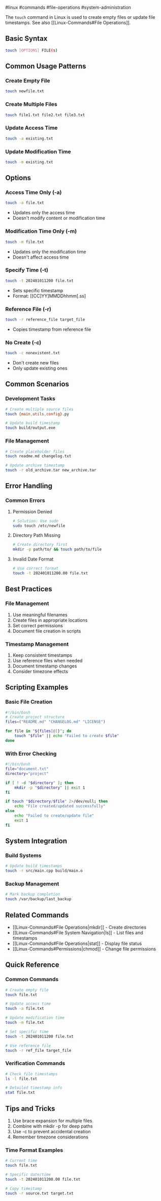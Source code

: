 #linux #commands #file-operations #system-administration

The `touch` command in Linux is used to create empty files or update file timestamps. See also [[Linux-Commands#File Operations]].

## Basic Syntax
```bash
touch [OPTIONS] FILE(s)
```

## Common Usage Patterns

### Create Empty File
```bash
touch newfile.txt
```

### Create Multiple Files
```bash
touch file1.txt file2.txt file3.txt
```

### Update Access Time
```bash
touch -a existing.txt
```

### Update Modification Time
```bash
touch -m existing.txt
```

## Options

### Access Time Only (-a)
```bash
touch -a file.txt
```
- Updates only the access time
- Doesn't modify content or modification time

### Modification Time Only (-m)
```bash
touch -m file.txt
```
- Updates only the modification time
- Doesn't affect access time

### Specify Time (-t)
```bash
touch -t 202401011200 file.txt
```
- Sets specific timestamp
- Format: [[CC]YY]MMDDhhmm[.ss]

### Reference File (-r)
```bash
touch -r reference_file target_file
```
- Copies timestamp from reference file

### No Create (-c)
```bash
touch -c nonexistent.txt
```
- Don't create new files
- Only update existing ones

## Common Scenarios

### Development Tasks
```bash
# Create multiple source files
touch {main,utils,config}.py

# Update build timestamp
touch build/output.exe
```

### File Management
```bash
# Create placeholder files
touch readme.md changelog.txt

# Update archive timestamp
touch -r old_archive.tar new_archive.tar
```

## Error Handling

### Common Errors
1. Permission Denied
   ```bash
   # Solution: Use sudo
   sudo touch /etc/newfile
   ```

2. Directory Path Missing
   ```bash
   # Create directory first
   mkdir -p path/to/ && touch path/to/file
   ```

3. Invalid Date Format
   ```bash
   # Use correct format
   touch -t 202401011200.00 file.txt
   ```

## Best Practices

### File Management
1. Use meaningful filenames
2. Create files in appropriate locations
3. Set correct permissions
4. Document file creation in scripts

### Timestamp Management
1. Keep consistent timestamps
2. Use reference files when needed
3. Document timestamp changes
4. Consider timezone effects

## Scripting Examples

### Basic File Creation
```bash
#!/bin/bash
# Create project structure
files=("README.md" "CHANGELOG.md" "LICENSE")

for file in "${files[@]}"; do
    touch "$file" || echo "Failed to create $file"
done
```

### With Error Checking
```bash
#!/bin/bash
file="document.txt"
directory="project"

if [ ! -d "$directory" ]; then
    mkdir -p "$directory" || exit 1
fi

if touch "$directory/$file" 2>/dev/null; then
    echo "File created/updated successfully"
else
    echo "Failed to create/update file"
    exit 1
fi
```

## System Integration

### Build Systems
```bash
# Update build timestamps
touch -r src/main.cpp build/main.o
```

### Backup Management
```bash
# Mark backup completion
touch /var/backup/last_backup
```

## Related Commands
- [[Linux-Commands#File Operations|mkdir]] - Create directories
- [[Linux-Commands#File System Navigation|ls]] - List files and timestamps
- [[Linux-Commands#File Operations|stat]] - Display file status
- [[Linux-Commands#Permissions|chmod]] - Change file permissions

## Quick Reference

### Common Commands
```bash
# Create empty file
touch file.txt

# Update access time
touch -a file.txt

# Update modification time
touch -m file.txt

# Set specific time
touch -t 202401011200 file.txt

# Use reference file
touch -r ref_file target_file
```

### Verification Commands
```bash
# Check file timestamps
ls -l file.txt

# Detailed timestamp info
stat file.txt
```

## Tips and Tricks
1. Use brace expansion for multiple files
2. Combine with mkdir -p for deep paths
3. Use -c to prevent accidental creation
4. Remember timezone considerations

### Time Format Examples
```bash
# Current time
touch file.txt

# Specific date/time
touch -t 202401011200.00 file.txt

# Copy timestamp
touch -r source.txt target.txt
```